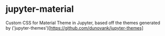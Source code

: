 # jupyter-material
Custom CSS for Material Theme in Jupyter, based off the themes generated by ('jupyter-themes')[https://github.com/dunovank/jupyter-themes]
